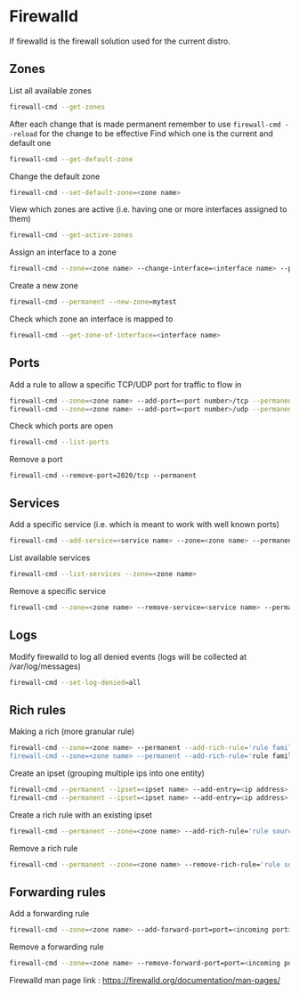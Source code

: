 # Firewalld
If firewalld is the firewall solution used for the current distro.
## Zones
List all available zones 
```bash
firewall-cmd --get-zones
```
After each change that is made permanent remember to use ```firewall-cmd --reload``` for the change to be effective
Find which one is the current and default one
```bash
firewall-cmd --get-default-zone
```
Change the default zone
```bash
firewall-cmd --set-default-zone=<zone name>
```
View which zones are active (i.e. having one or more interfaces assigned to them)
```bash
firewall-cmd --get-active-zones
```
Assign an interface to a zone
```bash
firewall-cmd --zone=<zone name> --change-interface=<interface name> --permanent
```
Create a new zone
```bash
firewall-cmd --permanent --new-zone=mytest 
```
Check which zone an interface is mapped to
```bash
firewall-cmd --get-zone-of-interface=<interface name>
```
## Ports
Add a rule to allow a specific TCP/UDP port for traffic to flow in
```bash
firewall-cmd --zone=<zone name> --add-port=<port number>/tcp --permanent
firewall-cmd --zone=<zone name> --add-port=<port number>/udp --permanent
```
Check which ports are open
```bash
firewall-cmd --list-ports
```
Remove a port
```bash1
firewall-cmd --remove-port=2020/tcp --permanent
```
## Services
Add a specific service (i.e. which is meant to work with well known ports)
```bash
firewall-cmd --add-service=<service name> --zone=<zone name> --permanent
```
List available services
```bash
firewall-cmd --list-services --zone=<zone name>
```
Remove a specific service
```bash
firewall-cmd --zone=<zone name> --remove-service=<service name> --permanent
```
## Logs
Modify firewalld to log all denied events (logs will be collected at /var/log/messages)
```bash
firewall-cmd --set-log-denied=all
```
## Rich rules
Making a rich (more granular rule)
```bash
firewall-cmd --zone=<zone name> --permanent --add-rich-rule='rule family=<ipv4/ipv6> source address=<source ip> port port=<port number> protocol=<tcp/udp> <reject/accept>
firewall-cmd --zone=<zone name> --permanent --add-rich-rule='rule family=<ipv4/ipv6 with subnet mask> source address=<source ip> port port=<port number> protocol=<tcp/udp> <reject/accept>
```
Create an ipset (grouping multiple ips into one entity)
```bash
firewall-cmd --permanent --ipset=<ipset name> --add-entry=<ip address>
firewall-cmd --permanent --ipset=<ipset name> --add-entry=<ip address>
```
Create a rich rule with an existing ipset
```bash
firewall-cmd --permanent --zone=<zone name> --add-rich-rule='rule source ipset=<ipset name> port port=<port number> protocol=<tcp/udp> <reject/accept>'
```
Remove a rich rule
```bash
firewall-cmd --permanent --zone=<zone name> --remove-rich-rule='rule source ipset=<ipset name> port port=<port number> protocol=<tcp/udp> <reject/accept>'
```
## Forwarding rules
Add a forwarding rule
```bash
firewall-cmd --zone=<zone name> --add-forward-port=port=<incoming port>:proto=<protocol>:toport=<destination port> --permanent
```
Remove a forwarding rule
```bash
firewall-cmd --zone=<zone name> --remove-forward-port=port=<incoming port>:proto=<protocol>:toport=<destination port> --permanent
```
Firewalld man page link : https://firewalld.org/documentation/man-pages/
